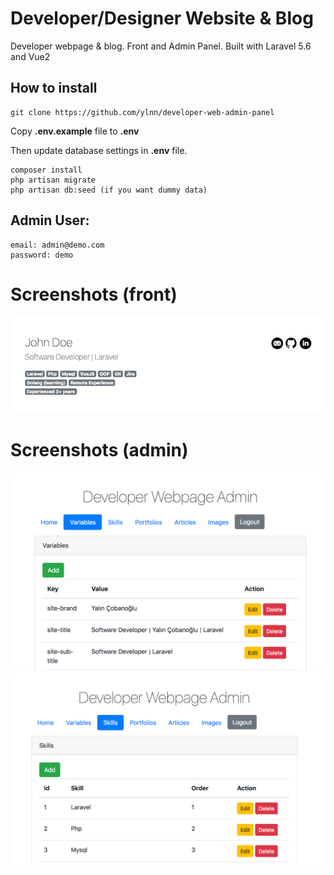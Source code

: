 # Developer/Designer Website & Blog 

Developer webpage &amp; blog. Front and Admin Panel. Built with Laravel 5.6 and Vue2

## How to install

```
git clone https://github.com/ylnn/developer-web-admin-panel
```

Copy **.env.example** file to **.env**

Then update database settings in **.env** file.
```
composer install
php artisan migrate 
php artisan db:seed (if you want dummy data)
```

## Admin User:
```
email: admin@demo.com
password: demo
```

# Screenshots (front)

![](screenshots/screenshot1.png)

# Screenshots (admin)
![](screenshots/screenshot2.png)
![](screenshots/screenshot3.png)